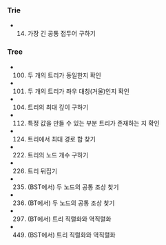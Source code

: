 ### Trie
- 14. 가장 긴 공통 접두어 구하기

### Tree
- 100. 두 개의 트리가 동일한지 확인
- 101. 두 개의 트리가 좌우 대칭(거울)인지 확인
- 104. 트리의 최대 깊이 구하기
- 112. 특정 값을 만들 수 있는 부분 트리가 존재하는 지 확인
- 124. 트리에서 최대 경로 합 찾기
- 222. 트리의 노드 개수 구하기
- 226. 트리 뒤집기
- 235. (BST에서) 두 노드의 공통 조상 찾기
- 236. (BT에서) 두 노드의 공통 조상 찾기
- 297. (BT에서) 트리 직렬화와 역직렬화
- 449. (BST에서) 트리 직렬화와 역직렬화

<!-- LeetCode 257. Binary Tree Paths (루트에서 리프까지의 모든 경로 찾기) -->
<!-- LeetCode 543. Diameter of Binary Tree -->
<!-- LeetCode 230. Kth Smallest Element in a BST -->
<!-- LeetCode 1644. Lowest Common Ancestor of a Binary Tree II (노드가 존재하지 않을 수도 있음) -->
<!-- LeetCode 1650. Lowest Common Ancestor of a Binary Tree III (부모 노드가 주어짐) -->
<!-- LeetCode 114. Flatten Binary Tree to Linked List -->
<!-- LeetCode 863. All Nodes Distance K in Binary Tree (특정 노드에서 거리 K 떨어진 노드 찾기) -->
<!-- LeetCode 508. Most Frequent Subtree Sum (가장 많이 등장하는 서브트리 합 찾기) -->